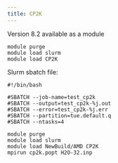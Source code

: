 ```yaml
---
title: CP2K
---
```


Version 8.2 available as a module

```shell
module purge
module load slurm
module load CP2K
```

Slurm sbatch file:

```shell 
#!/bin/bash

#SBATCH --job-name=test_cp2k
#SBATCH --output=test_cp2k-%j.out
#SBATCH --error=test_cp2k-%j.err
#SBATCH --partition=tue.default.q
#SBATCH --ntasks=4

module purge
module load slurm
module load NewBuild/AMD CP2K
mpirun cp2k.popt H2O-32.inp
```